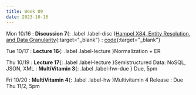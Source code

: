 ```yaml
---
title: Week 09
date: 2023-10-16
---
```


Mon 10/16
: **Discussion 7**{: .label .label-disc }[Hampel X84, Entity Resolution, and Data Granularity](https://drive.google.com/file/d/1qsoTb7_9RAhdVARkLAnmZvRPjBqxF5QT/view?usp=drive_link){:target="\_blank"}
  : [code](https://data101.datahub.berkeley.edu/hub/user-redirect/git-pull?repo=https%3A%2F%2Fgithub.com%2Fcal-data-eng%2Ffa23-materials&urlpath=lab%2Ftree%2Ffa23-materials%2Fdisc%2Fdisc07%2Fdisc07.ipynb&branch=main){:target="\_blank"}

Tue 10/17
: **Lecture 16**{: .label .label-lecture }Normalization + ER

Thu 10/19
: **Lecture 17**{: .label .label-lecture }Semistructured Data: NoSQL, JSON, XML
: **MultiVitamin 3**{: .label .label-hw-due } Due, 5pm

Fri 10/20
: **MultiVitamin 4**{: .label .label-hw }Multivitamin 4 Release
  : Due Thu 11/2, 5pm
